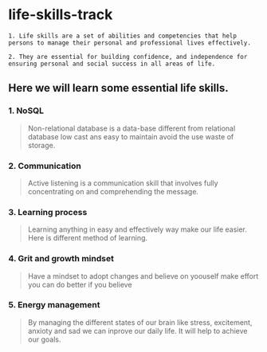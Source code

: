 # life-skills-track
~~~
1. Life skills are a set of abilities and competencies that help persons to manage their personal and professional lives effectively.

2. They are essential for building confidence, and independence for ensuring personal and social success in all areas of life.
~~~

## Here we will learn some essential life skills.

### 1. NoSQL 

> Non-relational database is a data-base different from relational database low cast ans easy to maintain avoid the use waste of storage.

### 2. Communication

>Active listening is a communication skill that involves fully concentrating on and comprehending the message. 

### 3. Learning process

>Learning anything in easy and effectively way make our life easier. Here is different method of learning.

### 4. Grit and growth mindset

> Have a mindset to adopt changes and believe on yoouself make effort you can do better if you believe

### 5. Energy management

> By managing the  different states of our brain like stress, excitement, anxioty and sad we can inprove our daily life. It will help to achieve our goals.

